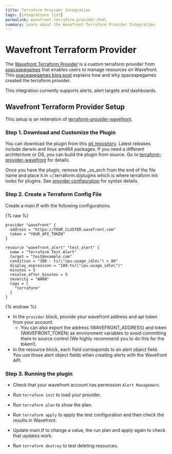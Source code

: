 ```yaml
---
title: Terraform Provider Integration
tags: [integrations list]
permalink: wavefront-terraform-provider.html
summary: Learn about the Wavefront Terraform Provider Integration.
---
```

# Wavefront Terraform Provider

The [Wavefront Terraform Provider](https://github.com/spaceapegames/terraform-provider-wavefront) is a custom
terraform provider from [spaceapegames](http://www.spaceapegames.com/) that enables users to manage resources
on Wavefront.  This [spaceapegames blog post](https://tech.spaceapegames.com/2017/09/28/building-a-custom-terraform-provider-for-wavefront/)
explains how and why spaceapegames created the terraform provider.

This integration currently supports alerts, alert targets and dashboards.

## Wavefront Terraform Provider Setup

This setup is an reiteration of [terraform-provider-wavefront](https://github.com/spaceapegames/terraform-provider-wavefront).



### Step 1.  Download and Customize the Plugin

You can download the plugin from this [git repository](https://github.com/spaceapegames/terraform-provider-wavefront/releases).
Latest releases include darwin and linux amd64 packages. 
If you need a different architecture or OS, you can build the plugin from source.
Go to [terraform-provider-wavefront](https://github.com/spaceapegames/terraform-provider-wavefront) for details.

Once you have the plugin, remove the _os_arch from the end of the file name and place it in ~/.terraform.d/plugins which is where terraform init looks for plugins.
See [provider configuration](https://www.terraform.io/docs/configuration/providers.html#third-party-plugins) for syntax details.

### Step 2.  Create a Terraform Config File

Create a main.tf with the following configurations.

{% raw %}
```
provider "wavefront" {
  address = "https://YOUR_CLUSTER.wavefront.com"
  token = "YOUR_API_TOKEN"
}

resource "wavefront_alert" "test_alert" {
  name = "Terraform Test Alert"
  target = "test@example.com"
  condition = "100 - ts(\"cpu.usage_idle\") > 80"
  display_expression = "100-ts(\"cpu.usage_idle\")"
  minutes = 5
  resolve_after_minutes = 5
  severity = "WARN"
  tags = [
    "terraform"
  ]
}
```
{% endraw %}

- In the `provider` block, provide your wavefront address and api token from your account.
  - You can also export the address (WAVEFRONT_ADDRESS) and token (WAVEFRONT_TOKEN) as environment variables
to avoid committing them to source control (We highly recommend you to do this for the token!).
- In the resource block, each field corresponds to an alert object field. You use those alert object fields
when creating alerts with the Wavefront API.

### Step 3.  Running the plugin

- Check that your wavefront account has permission `Alert Management`.

- Run `terraform init` to load your provider.

- Run `terraform plan` to show the plan.
 
- Run `terraform apply` to apply the test configuration and then check the results in Wavefront.
 
- Update main.tf to change a value, the run plan and apply again to check that updates work.

- Run `terraform destroy` to test deleting resources.

